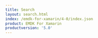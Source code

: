```yaml
---
title: Search
layout: search.html
index: /emdk-for-xamarin/4-0/index.json
product: EMDK For Xamarin
productversion: '5.0'
---
```














